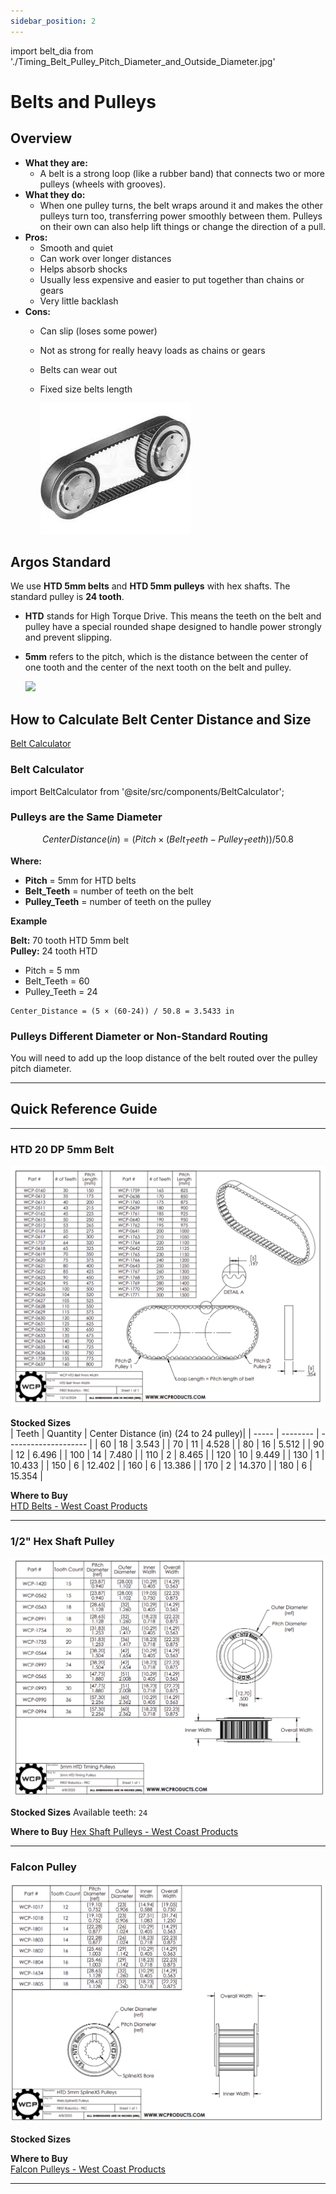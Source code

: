 ```yaml
---
sidebar_position: 2
---
```

import belt_dia from './Timing_Belt_Pulley_Pitch_Diameter_and_Outside_Diameter.jpg'

# Belts and Pulleys
## Overview
- **What they are:**
    - A belt is a strong loop (like a rubber band) that connects two or more pulleys (wheels with grooves).
- **What they do:** 
    - When one pulley turns, the belt wraps around it and makes the other pulleys turn too, transferring power smoothly between them. Pulleys on their own can also help lift things or change the direction of a pull.
- **Pros:** 
    - Smooth and quiet
    - Can work over longer distances
    - Helps absorb shocks
    - Usually less expensive and easier to put together than chains or gears
    - Very little backlash
- **Cons:**
    - Can slip (loses some power)
    - Not as strong for really heavy loads as chains or gears
    - Belts can wear out
    - Fixed size belts length

        ![alt text](timing-belt-pulley.jpg)

## Argos Standard 

We use **HTD 5mm belts** and **HTD 5mm pulleys** with hex shafts. The standard pulley is **24 tooth**.

- **HTD** stands for High Torque Drive. This means the teeth on the belt and pulley have a special rounded shape designed to handle power strongly and prevent slipping.
- **5mm** refers to the pitch, which is the distance between the center of one tooth and the center of the next tooth on the belt and pulley.

  <img src={belt_dia} width="400"/>

## How to Calculate Belt Center Distance and Size
[Belt Calculator](https://wcproducts.com/pages/calculator-belt)

### Belt Calculator

import BeltCalculator from '@site/src/components/BeltCalculator';

<BeltCalculator />

### Pulleys are the Same Diameter

```math
Center Distance(in) = (Pitch × (Belt_Teeth - Pulley_Teeth)) / 50.8
```

**Where:**
- **Pitch** = 5mm for HTD belts
- **Belt_Teeth** = number of teeth on the belt
- **Pulley_Teeth** = number of teeth on the pulley

**Example**

**Belt:** 70 tooth HTD 5mm belt  
**Pulley:** 24 tooth HTD

- Pitch = 5 mm
- Belt_Teeth = 60
- Pulley_Teeth = 24

```
Center_Distance = (5 × (60-24)) / 50.8 = 3.5433 in
```

### Pulleys Different Diameter or Non-Standard Routing

You will need to add up the loop distance of the belt routed over the pulley pitch diameter.

---

## Quick Reference Guide 

---

### HTD 20 DP 5mm Belt
![HTD 5mm Belt](Belt.png)

**Stocked Sizes**  
| Teeth | Quantity | Center Distance (in) (24 to 24 pulley)|
| ----- | -------- | -------------------- |
| 60    | 18       | 3.543                |
| 70    | 11       | 4.528                |
| 80    | 16       | 5.512                |
| 90    | 12       | 6.496                |
| 100   | 14       | 7.480                |
| 110   | 2        | 8.465                |
| 120   | 10       | 9.449                |
| 130   | 1        | 10.433               |
| 150   | 6        | 12.402               |
| 160   | 6        | 13.386               |
| 170   | 2        | 14.370               |
| 180   | 6        | 15.354               |

**Where to Buy**  
[HTD Belts - West Coast Products](https://wcproducts.com/collections/belts-chain-gears/products/htd-timing-belts-9mm-width)

---

### 1/2" Hex Shaft Pulley
![1/2 Hex Shaft Pulley](hex_Shaft_1_2_Pulley.png)

**Stocked Sizes**
Available teeth: `24`

**Where to Buy**
[Hex Shaft Pulleys - West Coast Products](https://wcproducts.com/collections/belts-chain-gears/products/htd-timing-pulleys)

---

### Falcon Pulley
![alt text](Falcon_Pulley.png)

**Stocked Sizes**  

**Where to Buy**  
[Falcon Pulleys - West Coast Products](https://wcproducts.com/collections/belts-chain-gears/products/htd-timing-pulleys)

---
